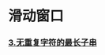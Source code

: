 # 滑动窗口

### [3.无重复字符的最长子串](https://github.com/Bingo-Z/Algorithm/blob/main/LeetCode/Sliding-window/%5B3%5D%E6%97%A0%E9%87%8D%E5%A4%8D%E5%AD%97%E7%AC%A6%E7%9A%84%E6%9C%80%E9%95%BF%E5%AD%90%E4%B8%B2.md)
